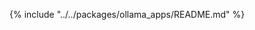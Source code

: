 {% include "../../packages/ollama_apps/README.md" %}
<!-- {% include "../../packages/ollama_apps/source_manual.md" %} -->